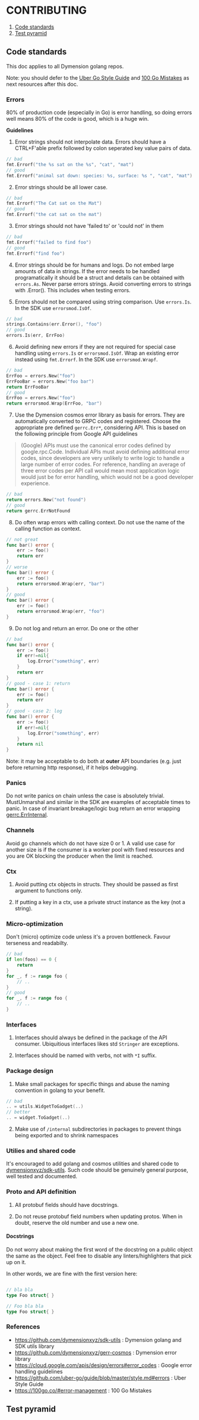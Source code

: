 # CONTRIBUTING

1. [Code standards](#code-standards)
2. [Test pyramid](#test-pyramid)

## Code standards

This doc applies to all Dymension golang repos.

Note: you should defer to the [Uber Go Style Guide](https://github.com/uber-go/guide/blob/master/style.md) and [100 Go Mistakes](https://100go.co/#error-management) as next resources after this doc.

### Errors

80% of production code (especially in Go) is error handling, so doing errors well means 80% of the code is good, which is a huge win.

**Guidelines**

1. Error strings should not interpolate data. Errors should have a CTRL+F'able prefix followed by colon seperated key value pairs of data.

```go
// bad
fmt.Errorf("the %s sat on the %s", "cat", "mat")
// good
fmt.Errorf("animal sat down: species: %s, surface: %s ", "cat", "mat")
```

2. Error strings should be all lower case.

```go
// bad
fmt.Errorf("The Cat sat on the Mat")
// good
fmt.Errorf("the cat sat on the mat")
```

3. Error strings should not have 'failed to' or 'could not' in them

```go
// bad
fmt.Errorf("failed to find foo")
// good
fmt.Errorf("find foo")
```

4. Error strings should be for humans and logs. Do not embed large amounts of data in strings. If the error needs to be handled programatically it should be a struct and details can be obtained with `errors.As`. Never parse errors strings. Avoid converting errors to strings with .Error(). This includes when testing errors.



5. Errors should not be compared using string comparison. Use `errors.Is`. In the SDK use `errorsmod.IsOf`.

```go
// bad
strings.Contains(err.Error(), "foo")
// good
errors.Is(err, ErrFoo)
```

6. Avoid defining new errors if they are not required for special case handling using `errors.Is` or `errorsmod.IsOf`. Wrap an existing error instead using `fmt.Errorf`. In the SDK use `errorsmod.Wrapf`.

```go
// bad
ErrFoo = errors.New("foo")
ErrFooBar = errors.New("foo bar")
return ErrFooBar
// good
ErrFoo = errors.New("foo")
return errorsmod.Wrap(ErrFoo, "bar")
```

7. Use the Dymension cosmos error library as basis for errors. They are automatically converted to GRPC codes and registered. Choose the appropriate pre defined `gerrc.Err*`, considering API. This is based on the following principle from Google API guidelines

>(Google) APIs must use the canonical error codes defined by google.rpc.Code. Individual APIs must avoid defining additional error codes, since developers are very unlikely to write logic to handle a large number of error codes. For reference, handling an average of three error codes per API call would mean most application logic would just be for error handling, which would not be a good developer experience.

```go
// bad
return errors.New("not found")
// good
return gerrc.ErrNotFound
```

8. Do often wrap errors with calling context. Do not use the name of the calling function as context.

```go
// not great
func bar() error {
    err := foo()
    return err
}
// worse
func bar() error {
    err := foo()
    return errorsmod.Wrap(err, "bar")
}
// good
func bar() error {
    err := foo()
    return errorsmod.Wrap(err, "foo")
}
```

9. Do not log and return an error. Do one or the other

```go
// bad
func bar() error {
    err := foo()
    if err!=nil{
        log.Error("something", err)
    }
    return err
}
// good - case 1: return
func bar() error {
    err := foo()
    return err
}
// good - case 2: log
func bar() error {
    err := foo()
    if err!=nil{
        log.Error("something", err)
    }
    return nil
}
```

Note: it may be acceptable to do both at **outer** API boundaries (e.g. just before returning http response), if it helps debugging.

### Panics

Do not write panics on chain unless the case is absolutely trivial. MustUnmarshal and similar in the SDK are examples of acceptable times to panic. In case of invariant breakage/logic bug return an error wrapping [gerrc.ErrInternal](https://pkg.go.dev/github.com/dymensionxyz/gerr-cosmos@v1.0.0/gerrc#pkg-variables).

### Channels

Avoid go channels which do not have size 0 or 1. A valid use case for another size is if the consumer is a worker pool with fixed resources and you are OK blocking the producer when the limit is reached.

### Ctx

1. Avoid putting ctx objects in structs. They should be passed as first argument to functions only.


2. If putting a key in a ctx, use a private struct instance as the key (not a string).

### Micro-optimization

Don't (micro) optimize code unless it's a proven bottleneck. Favour terseness and readabilty.

```go
// bad
if len(foos) == 0 {
    return
}
for _, f := range foo {
    // ..
}
// good
for _, f := range foo {
    // ..
}
```

### Interfaces

1. Interfaces should always be defined in the package of the API consumer. Ubiquitious interfaces likes std `Stringer` are exceptions.


2. Interfaces should be named with verbs, not with `*I` suffix.

### Package design

1. Make small packages for specific things and abuse the naming convention in golang to your benefit.

```go
// bad
.. = utils.WidgetToGadget(..)
// better
.. = widget.ToGadget(..)
```

2. Make use of `/internal` subdirectories in packages to prevent things being exported and to shrink namespaces

### Utilies and shared code

It's encouraged to add golang and cosmos utilities and shared code to [dymensionxyz/sdk-utils](https://github.com/dymensionxyz/sdk-utils). Such code should be genuinely general purpose, well tested and documented.

### Proto and API definition

1. All protobuf fields should have docstrings. 

2. Do not reuse protobuf field numbers when updating protos. When in doubt, reserve the old number and use a new one.

#### Docstrings

Do not worry about making the first word of the docstring on a public object the same as the object. Feel free to disable any linters/highlighters that pick up on it.

In other words, we are fine with the first version here:

```go

// bla bla
type Foo struct{ }

// Foo bla bla
type Foo struct{ }
```

### References

- https://github.com/dymensionxyz/sdk-utils : Dymension golang and SDK utils library
- https://github.com/dymensionxyz/gerr-cosmos : Dymension error library
- https://cloud.google.com/apis/design/errors#error_codes : Google error handling guidelines
- https://github.com/uber-go/guide/blob/master/style.md#errors : Uber Style Guide
- https://100go.co/#error-management : 100 Go Mistakes

## Test pyramid

